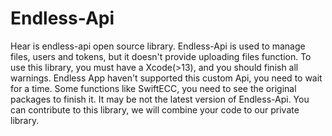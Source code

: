 # Endless-Api

Hear is endless-api open source library.
Endless-Api is used to manage files, users and tokens, but it doesn't provide uploading files function.
To use this library, you must have a Xcode(>13), and you should finish all warnings.
Endless App haven't supported this custom Api, you need to wait for a time.
Some functions like SwiftECC, you need to see the original packages to finish it.
It may be not the latest version of Endless-Api.
You can contribute to this library, we will combine your code to our private library.
